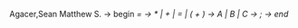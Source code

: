 Agacer,Sean Matthew S.
<assign> -> begin<var> = <expr><stop><expr><stop><finish>
<expr> -> <var>*<var> | <expr> + <expr> | <var> = <expr> | (<expr> + <var>)
<var> -> A | B | C
<stop> -> ;
<finish> -> end
